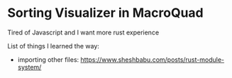 # Sorting Visualizer in MacroQuad


Tired of Javascript and I want more rust experience

List of things I learned the way:
- importing other files: https://www.sheshbabu.com/posts/rust-module-system/
